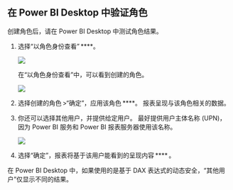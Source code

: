 ## <a name="validate-the-roles-within-power-bi-desktop"></a>在 Power BI Desktop 中验证角色
创建角色后，请在 Power BI Desktop 中测试角色结果。

1. 选择“以角色身份查看” ****。 

    ![](./media/rls-desktop-view-as-roles/powerbi-desktop-rls-view-as-roles.png)

    在“以角色身份查看”中，可以看到创建的角色。

    ![](./media/rls-desktop-view-as-roles/powerbi-desktop-rls-view-as-roles-dialog.png)

3. 选择创建的角色 >“确定”，应用该角色 ****。 报表呈现与该角色相关的数据。 

4. 你还可以选择其他用户，并提供给定用户。 最好提供用户主体名称 (UPN)，因为 Power BI 服务和 Power BI 报表服务器使用该名称。

    ![](./media/rls-desktop-view-as-roles/powerbi-desktop-rls-other-user.png)

1. 选择“确定”，报表将基于该用户能看到的呈现内容 **** 。 

在 Power BI Desktop 中，如果使用的是基于 DAX 表达式的动态安全，“其他用户”仅显示不同的结果。 

